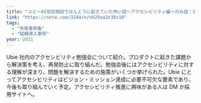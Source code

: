 ```yaml
---
title: "ユビーAI受診相談でほんとうに起きていた怖い話〜アクセシビリティ編〜のお話｜3284｜note"
link: "https://note.com/3284/n/n520aa2c36c10"
tags:
  - "失敗事例集"
  - "組織導入事例"
year: 2021
---
```


Ubie 社内のアクセシビリティ勉強会について紹介。プロダクトに起きた課題から解決策を考え、再発防止に取り組んだ。勉強会後にはアクセシビリティに対する理解が深まり、問題を解決するための施策がいくつか挙げられた。Ubie にとってアクセシビリティはビジョン・ミッション達成に必要不可欠な要素であり、今後も取り組んでいく予定。アクセシビリティ推進に興味がある人は DM か採用サイトへ。
